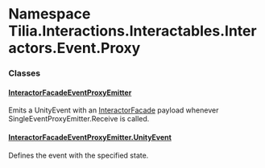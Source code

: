 # Namespace Tilia.Interactions.Interactables.Interactors.Event.Proxy

### Classes

#### [InteractorFacadeEventProxyEmitter]

Emits a UnityEvent with an [InteractorFacade] payload whenever SingleEventProxyEmitter.Receive is called.

#### [InteractorFacadeEventProxyEmitter.UnityEvent]

Defines the event with the specified state.

[InteractorFacadeEventProxyEmitter]: InteractorFacadeEventProxyEmitter.md
[InteractorFacade]: ../../../Interactors/InteractorFacade.md
[InteractorFacadeEventProxyEmitter.UnityEvent]: InteractorFacadeEventProxyEmitter.UnityEvent.md
